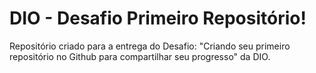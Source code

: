 # DIO - Desafio Primeiro Repositório!

Repositório criado para a entrega do Desafio: "Criando seu primeiro repositório no Github para compartilhar seu progresso" da DIO.
